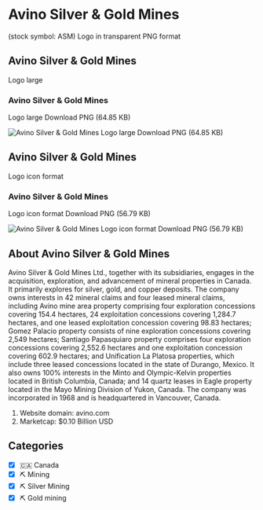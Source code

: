# Avino Silver & Gold Mines
 (stock symbol: ASM) Logo in transparent PNG format

## Avino Silver & Gold Mines
 Logo large

### Avino Silver & Gold Mines
 Logo large Download PNG (64.85 KB)

![Avino Silver & Gold Mines
 Logo large Download PNG (64.85 KB)](/img/orig/ASM_BIG-8ec63a3a.png)

## Avino Silver & Gold Mines
 Logo icon format

### Avino Silver & Gold Mines
 Logo icon format Download PNG (56.79 KB)

![Avino Silver & Gold Mines
 Logo icon format Download PNG (56.79 KB)](/img/orig/ASM-7d01d01c.png)

## About Avino Silver & Gold Mines


Avino Silver & Gold Mines Ltd., together with its subsidiaries, engages in the acquisition, exploration, and advancement of mineral properties in Canada. It primarily explores for silver, gold, and copper deposits. The company owns interests in 42 mineral claims and four leased mineral claims, including Avino mine area property comprising four exploration concessions covering 154.4 hectares, 24 exploitation concessions covering 1,284.7 hectares, and one leased exploitation concession covering 98.83 hectares; Gomez Palacio property consists of nine exploration concessions covering 2,549 hectares; Santiago Papasquiaro property comprises four exploration concessions covering 2,552.6 hectares and one exploitation concession covering 602.9 hectares; and Unification La Platosa properties, which include three leased concessions located in the state of Durango, Mexico. It also owns 100% interests in the Minto and Olympic-Kelvin properties located in British Columbia, Canada; and 14 quartz leases in Eagle property located in the Mayo Mining Division of Yukon, Canada. The company was incorporated in 1968 and is headquartered in Vancouver, Canada.

1. Website domain: avino.com
2. Marketcap: $0.10 Billion USD


## Categories
- [x] 🇨🇦 Canada
- [x] ⛏️ Mining
- [x] ⛏️ Silver Mining
- [x] ⛏️ Gold mining
